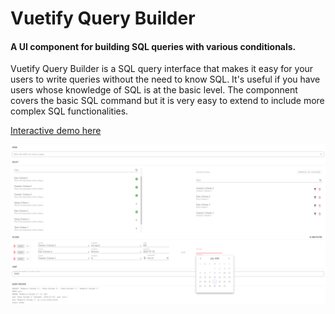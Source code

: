 Vuetify Query Builder
======


#### A UI component for building SQL queries with various conditionals.

Vuetify Query Builder is a SQL query interface that makes it easy for your users to write queries without the need to know SQL. It's useful if you have users whose knowledge of SQL is at the basic level. The componnent covers the basic SQL command but it is very easy to extend to include more complex SQL functionalities.


[Interactive demo here](https://codepen.io/TamerKhraisha/pen/abbYvjm)


![Demo screenshot](src/assets/screenshot.png?raw=true "Title")
